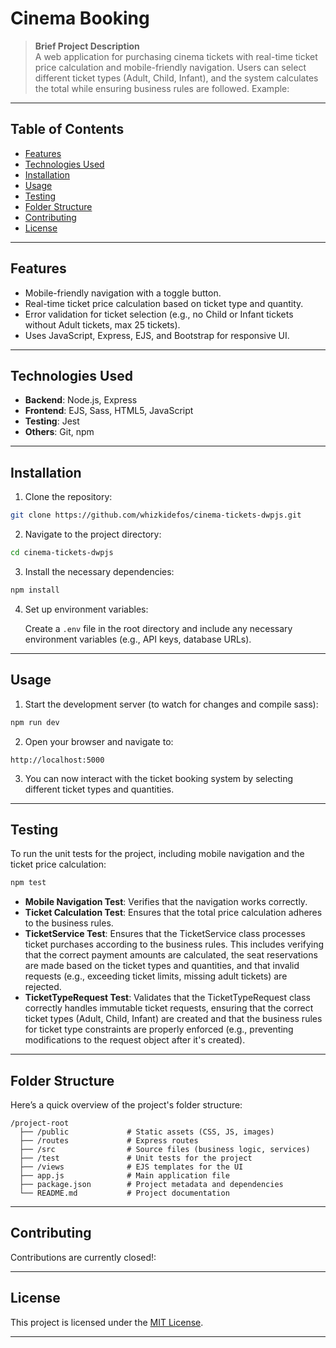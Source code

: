 # Cinema Booking

> **Brief Project Description**  
> A web application for purchasing cinema tickets with real-time ticket price calculation and mobile-friendly navigation. Users can select different ticket types (Adult, Child, Infant), and the system calculates the total while ensuring business rules are followed.
> Example:

---

## Table of Contents

- [Features](#features)
- [Technologies Used](#technologies-used)
- [Installation](#installation)
- [Usage](#usage)
- [Testing](#testing)
- [Folder Structure](#folder-structure)
- [Contributing](#contributing)
- [License](#license)

---

## Features

- Mobile-friendly navigation with a toggle button.
- Real-time ticket price calculation based on ticket type and quantity.
- Error validation for ticket selection (e.g., no Child or Infant tickets without Adult tickets, max 25 tickets).
- Uses JavaScript, Express, EJS, and Bootstrap for responsive UI.

---

## Technologies Used

- **Backend**: Node.js, Express
- **Frontend**: EJS, Sass, HTML5, JavaScript
- **Testing**: Jest
- **Others**: Git, npm

---

## Installation

1. Clone the repository:

```bash
git clone https://github.com/whizkidefos/cinema-tickets-dwpjs.git
```

2. Navigate to the project directory:

```bash
cd cinema-tickets-dwpjs
```

3. Install the necessary dependencies:

```bash
npm install
```

4. Set up environment variables:

   Create a `.env` file in the root directory and include any necessary environment variables (e.g., API keys, database URLs).

---

## Usage

1. Start the development server (to watch for changes and compile sass):

```bash
npm run dev
```

2. Open your browser and navigate to:

```
http://localhost:5000
```

3. You can now interact with the ticket booking system by selecting different ticket types and quantities.

---

## Testing

To run the unit tests for the project, including mobile navigation and the ticket price calculation:

```bash
npm test
```

- **Mobile Navigation Test**: Verifies that the navigation works correctly.
- **Ticket Calculation Test**: Ensures that the total price calculation adheres to the business rules.
- **TicketService Test**: Ensures that the TicketService class processes ticket purchases according to the business rules. This includes verifying that the correct payment amounts are calculated, the seat reservations are made based on the ticket types and quantities, and that invalid requests (e.g., exceeding ticket limits, missing adult tickets) are rejected.
- **TicketTypeRequest Test**: Validates that the TicketTypeRequest class correctly handles immutable ticket requests, ensuring that the correct ticket types (Adult, Child, Infant) are created and that the business rules for ticket type constraints are properly enforced (e.g., preventing modifications to the request object after it's created).

---

## Folder Structure

Here’s a quick overview of the project's folder structure:

```
/project-root
  ├── /public             # Static assets (CSS, JS, images)
  ├── /routes             # Express routes
  ├── /src                # Source files (business logic, services)
  ├── /test               # Unit tests for the project
  ├── /views              # EJS templates for the UI
  ├── app.js              # Main application file
  ├── package.json        # Project metadata and dependencies
  └── README.md           # Project documentation
```

---

## Contributing

Contributions are currently closed!:

---

## License

This project is licensed under the [MIT License](LICENSE).

---
